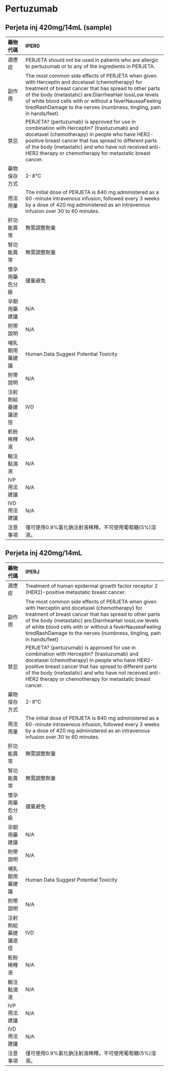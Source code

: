 # Pertuzumab

## Perjeta inj 420mg/14mL (sample)

| 藥物代碼           | IPER0                                                                                                                                                                                                                                                                                                                                                  |
|:-------------------|:-------------------------------------------------------------------------------------------------------------------------------------------------------------------------------------------------------------------------------------------------------------------------------------------------------------------------------------------------------|
| 適應症             | PERJETA should not be used in patients who are allergic to pertuzumab or to any of the ingredients in PERJETA.                                                                                                                                                                                                                                         |
| 副作用             | The most common side effects of PERJETA when given with Herceptin and docetaxel (chemotherapy) for treatment of breast cancer that has spread to other parts of the body (metastatic) are:DiarrheaHair lossLow levels of white blood cells with or without a feverNauseaFeeling tiredRashDamage to the nerves (numbness, tingling, pain in hands/feet) |
| 禁忌               | PERJETA? (pertuzumab) is approved for use in combination with Herceptin? (trastuzumab) and docetaxel (chemotherapy) in people who have HER2-positive breast cancer that has spread to different parts of the body (metastatic) and who have not received anti-HER2 therapy or chemotherapy for metastatic breast cancer.                               |
| 藥物保存方式       | 2-8°C                                                                                                                                                                                                                                                                                                                                                  |
| 用法用量           | The initial dose of PERJETA is 840 mg administered as a 60-minute intravenous infusion, followed every 3 weeks by a dose of 420 mg administered as an intravenous infusion over 30 to 60 minutes.                                                                                                                                                      |
| 肝功能異常         | 無需調整劑量                                                                                                                                                                                                                                                                                                                                           |
| 腎功能異常         | 無需調整劑量                                                                                                                                                                                                                                                                                                                                           |
| 懷孕用藥危分級     | 儘量避免                                                                                                                                                                                                                                                                                                                                               |
| 孕期用藥建議       | N/A                                                                                                                                                                                                                                                                                                                                                    |
| 附帶說明           | N/A                                                                                                                                                                                                                                                                                                                                                    |
| 哺乳期用藥建議     | Human Data Suggest Potential Toxicity                                                                                                                                                                                                                                                                                                                  |
| 附帶說明           | N/A                                                                                                                                                                                                                                                                                                                                                    |
| 注射劑給藥建議途徑 | IVD                                                                                                                                                                                                                                                                                                                                                    |
| 乾粉稀釋液         | N/A                                                                                                                                                                                                                                                                                                                                                    |
| 輸注點滴液         | N/A                                                                                                                                                                                                                                                                                                                                                    |
| IVP 用法建議       | N/A                                                                                                                                                                                                                                                                                                                                                    |
| IVD 用法建議       | N/A                                                                                                                                                                                                                                                                                                                                                    |
| 注意事項           | 僅可使用0.9%氯化鈉注射液稀釋。不可使用葡萄糖(5%)溶液。                                                                                                                                                                                                                                                                                                 |

## Perjeta inj 420mg/14mL

| 藥物代碼           | IPERJ                                                                                                                                                                                                                                                                                                                                                  |
|:-------------------|:-------------------------------------------------------------------------------------------------------------------------------------------------------------------------------------------------------------------------------------------------------------------------------------------------------------------------------------------------------|
| 適應症             | Treatment of human epidermal growth factor receptor 2 (HER2)-positive metastatic breast cancer.                                                                                                                                                                                                                                                        |
| 副作用             | The most common side effects of PERJETA when given with Herceptin and docetaxel (chemotherapy) for treatment of breast cancer that has spread to other parts of the body (metastatic) are:DiarrheaHair lossLow levels of white blood cells with or without a feverNauseaFeeling tiredRashDamage to the nerves (numbness, tingling, pain in hands/feet) |
| 禁忌               | PERJETA? (pertuzumab) is approved for use in combination with Herceptin? (trastuzumab) and docetaxel (chemotherapy) in people who have HER2-positive breast cancer that has spread to different parts of the body (metastatic) and who have not received anti-HER2 therapy or chemotherapy for metastatic breast cancer.                               |
| 藥物保存方式       | 2-8°C                                                                                                                                                                                                                                                                                                                                                  |
| 用法用量           | The initial dose of PERJETA is 840 mg administered as a 60-minute intravenous infusion, followed every 3 weeks by a dose of 420 mg administered as an intravenous infusion over 30 to 60 minutes.                                                                                                                                                      |
| 肝功能異常         | 無需調整劑量                                                                                                                                                                                                                                                                                                                                           |
| 腎功能異常         | 無需調整劑量                                                                                                                                                                                                                                                                                                                                           |
| 懷孕用藥危分級     | 儘量避免                                                                                                                                                                                                                                                                                                                                               |
| 孕期用藥建議       | N/A                                                                                                                                                                                                                                                                                                                                                    |
| 附帶說明           | N/A                                                                                                                                                                                                                                                                                                                                                    |
| 哺乳期用藥建議     | Human Data Suggest Potential Toxicity                                                                                                                                                                                                                                                                                                                  |
| 附帶說明           | N/A                                                                                                                                                                                                                                                                                                                                                    |
| 注射劑給藥建議途徑 | IVD                                                                                                                                                                                                                                                                                                                                                    |
| 乾粉稀釋液         | N/A                                                                                                                                                                                                                                                                                                                                                    |
| 輸注點滴液         | N/A                                                                                                                                                                                                                                                                                                                                                    |
| IVP 用法建議       | N/A                                                                                                                                                                                                                                                                                                                                                    |
| IVD 用法建議       | N/A                                                                                                                                                                                                                                                                                                                                                    |
| 注意事項           | 僅可使用0.9%氯化鈉注射液稀釋。不可使用葡萄糖(5%)溶液。                                                                                                                                                                                                                                                                                                 |

